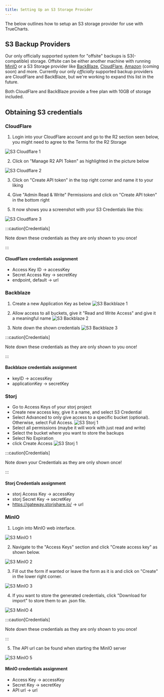 ```yaml
---
title: Setting Up an S3 Storage Provider
---
```


The below outlines how to setup an S3 storage provider for use with TrueCharts.

## S3 Backup Providers

Our only officially supported system for "offsite" backups is S3(-compatible) storage. Offsite can be either another machine with running [MinIO](https://min.io/) or a S3 Storage provider like [BackBlaze](https://www.backblaze.com/docs/cloud-storage-s3-compatible-api), [CloudFlare](https://www.cloudflare.com/en-au/developer-platform/r2/), [Amazon](https://aws.amazon.com/s3/) (coming soon) and more. Currently our only *officially* supported backup providers are CloudFlare and BackBlaze, but we're working to expand this list in the future.

Both CloudFlare and BackBlaze provide a free plan with 10GB of storage included.

## Obtaining S3 credentials

### CloudFlare

1. Login into your CloudFlare account and go to the R2 section seen below, you might need to agree to the Terms for the R2 Storage

![S3 Cloudflare 1](./img/s3_cloudflare_1.png)

2. Click on "Manage R2 API Token" as highlighted in the picture below

![S3 Cloudflare 2](./img/s3_cloudflare_2.png)

3. Click on "Create API token" in the top right corner and name it to your liking

4. Give "Admin Read & Write" Permissions and click on "Create API token" in the bottom right

5. It now shows you a screenshot with your S3 Credentials like this:

![S3 Cloudflare 3](./img/s3_cloudflare_3.png)

:::caution[Credentials]

Note down these credentials as they are only shown to you once!

:::

#### CloudFlare credentials assignment

- Access Key ID -> accessKey
- Secret Access Key -> secretKey
- endpoint, default -> url

### Backblaze

1. Create a new Application Key as below
  ![S3 Backblaze 1](./img/s3_backblaze_1.png)

2. Allow access to all buckets, give it "Read and Write Access" and give it a meaningful name
  ![S3 Backblaze 2](./img/s3_backblaze_2.png)

3. Note down the shown credentials
  ![S3 Backblaze 3](./img/s3_backblaze_3.png)

:::caution[Credentials]

Note down these credentials as they are only shown to you once!

:::

#### Backblaze credentials assignment

- keyID -> accessKey
- applicationKey -> secretKey

### Storj

- Go to Access Keys of your storj project
- Create new access key, give it a name, and select S3 Credential
- Select Advanced to only give access to a specific bucket (optional). Otherwise, select Full Access.
  ![S3 Storj 1](./img/s3_storj_1.png)
- Select all permissions (maybe it will work with just read and write)
- Select the bucket where you want to store the backups
- Select No Expiration
- click Create Access
  ![S3 Storj 1](./img/s3_storj_1.png)

:::caution[Credentials]

Note down your Credentials as they are only shown once!

:::

#### Storj Credentials assignment

- storj Access Key -> accessKey
- storj Secret Key -> secretKey
- https://gateway.storjshare.io/ -> url

### MinIO

1. Login into MinIO web interface.

![S3 MinIO 1](./img/s3_minio_1.png)

2. Navigate to the "Access Keys" section and click "Create access key" as shown below.

![S3 MinIO 2](./img/s3_minio_2.png)

3. Fill out the form if wanted or leave the form as it is and click on "Create" in the lower right corner.

![S3 MinIO 3](./img/s3_minio_3.png)

4. If you want to store the generated credentials, click "Download for import" to store them to an .json file.

![S3 MinIO 4](./img/s3_minio_4.png)

:::caution[Credentials]

Note down these credentials as they are only shown to you once!

:::

5. The API url can be found when starting the MinIO server

![S3 MinIO 5](./img/s3_minio_5.png)

#### MinIO credentials assignment

- Access Key -> accessKey
- Secret Key -> secretKey
- API url -> url
